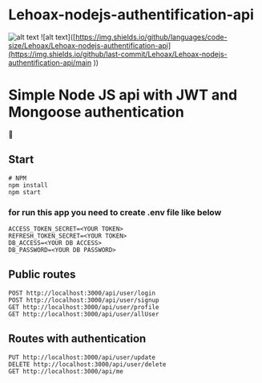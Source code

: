 # Lehoax-nodejs-authentification-api

![alt text](https://img.shields.io/github/languages/code-size/Lehoax/Lehoax-nodejs-authentification-api)
![alt text]([https://img.shields.io/github/languages/code-size/Lehoax/Lehoax-nodejs-authentification-api](https://img.shields.io/github/last-commit/Lehoax/Lehoax-nodejs-authentification-api/main
))


# Simple Node JS api with JWT and Mongoose authentication

:wave:

## Start 

    # NPM
    npm install
    npm start
    

### for run this app you need to create .env file like below

    ACCESS_TOKEN_SECRET=<YOUR TOKEN>
    REFRESH_TOKEN_SECRET=<YOUR TOKEN>
    DB_ACCESS=<YOUR DB ACCESS>
    DB_PASSWORD=<YOUR DB PASSWORD>

## Public routes

    POST http://localhost:3000/api/user/login
    POST http://localhost:3000/api/user/signup
    GET http://localhost:3000/api/user/profile
    GET http://localhost:3000/api/user/allUser
    

## Routes with authentication

    PUT http://localhost:3000/api/user/update
    DELETE http://localhost:3000/api/user/delete
    GET http://localhost:3000/api/me
